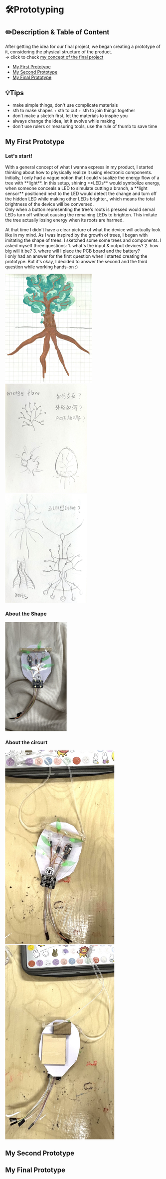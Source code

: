 # 🛠️Prototyping

## ✏️Description & Table of Content
After getting the idea for our final project, we began creating a prototype of it, considering the physical structure of the product. 
<br/>
-> click to check [my concept of the final project](https://github.com/Yunqi2001/TJU-PCB-2023/blob/main/04-exploration/README.md#1-idea-of-my-final-project)
<br/>
- [My First Prototype](#my-first-prototype)
- [My Second Prototype](#my-second-prototype)
- [My Final Prototype](#my-final-prototype)

## 💡Tips
- make simple things, don't use complicate materials
- sth to make shapes + sth to cut + sth to join things together
- don't make a sketch first, let the materials to inspire you
- always change the idea, let it evolve while making
- don't use rulers or measuring tools, use the rule of thumb to save time

## My First Prototype
### Let's start!
<p>
	With a general concept of what I wanna express in my product, I started thinking about how to physically realize it using 	electronic components.
	<br/>
	Initially, I only had a vague notion that I could visualize the energy flow of a tree with **light**. In this setup, shining 	**LEDs** would symbolize energy, when someone conceals a LED to simulate cutting a branch, a **light sensor** positioned 	next to the LED would detect the change and turn off the hidden LED while making other LEDs brighter., which means the total 	brightness of the device will be conversed. 
	<br/>
	Only when a button representing the tree's roots is pressed would serval LEDs turn off without causing the remaining LEDs to 	brighten. This imitate the tree actually losing energy when its roots are harmed.
	<br/>
</p>
<p>
	At that time I didn't have a clear picture of what the device will actually look like in my mind. As I was inspired by the 	growth of trees, I began with imitating the shape of trees. I sketched some some trees and components. I asked myself three 	questions: 1. what's the input & output devices? 2. how big will it be? 3. where will I place the PCB board and the battery?
	<br/>
	I only had an answer for the first question when I started creating the prototype. But it's okay, I decided to answer the 	second and the third question while working hands-on :)
	 <p align="left">
		<img src="./images/IMG_2480.jpeg") alt="size limit image cant be show" height="350">
		<img src="./images/IMG_2481.jpeg") alt="size limit image cant be show" height="350">
		<img src="./images/IMG_2482.jpeg") alt="size limit image cant be show" height="350">
	</p>
</p>

### About the Shape
<p align="left">
	<img src="./images/IMG_2201.jpeg") alt="size limit image cant be show" height="350">
</p>

### About the circurt
<p align="left">
	<img src="./images/IMG_2197.jpeg") alt="size limit image cant be show" width="350">
	<img src="./images/IMG_2198.jpeg") alt="size limit image cant be show" width="350">
</p>

## My Second Prototype

## My Final Prototype
